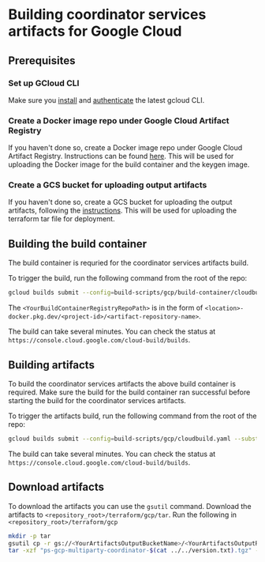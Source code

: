 # Building coordinator services artifacts for Google Cloud

## Prerequisites

### Set up GCloud CLI

Make sure you [install](https://cloud.google.com/sdk/gcloud) and
[authenticate](https://cloud.google.com/sdk/docs/authorizing#auth-login) the latest gcloud CLI.

### Create a Docker image repo under Google Cloud Artifact Registry

If you haven't done so, create a Docker image repo under Google Cloud Artifact Registry. Instructions
can be found [here](https://cloud.google.com/artifact-registry/docs/repositories/create-repos).
This will be used for uploading the Docker image for the build container and the keygen image.

### Create a GCS bucket for uploading output artifacts

If you haven't done so, create a GCS bucket for uploading the output artifacts, following the
[instructions](https://cloud.google.com/storage/docs/creating-buckets#storage-create-bucket-console).
This will be used for uploading the terraform tar file for deployment.

## Building the build container

The build container is requried for the coordinator services artifacts build.

To trigger the build, run the following command from the root of the repo:

```sh
gcloud builds submit --config=build-scripts/gcp/build-container/cloudbuild.yaml --substitutions=_BUILD_IMAGE_REPO_PATH="<YourBuildContainerRegistryRepoPath>",_BUILD_IMAGE_NAME="bazel-build-container",_BUILD_IMAGE_TAG="<YourBuildContainerImageTag>"
```

The `<YourBuildContainerRegistryRepoPath>` is in the form of
`<location>-docker.pkg.dev/<project-id>/<artifact-repository-name>`.

The build can take several minutes. You can check the status at
`https://console.cloud.google.com/cloud-build/builds`.

## Building artifacts

To build the coordinator services artifacts the above build container is required. Make sure the
build for the build container ran successful before starting the build for the coordinator services
artifacts.

To trigger the artifacts build, run the following command from the root of the repo:

```sh
gcloud builds submit --config=build-scripts/gcp/cloudbuild.yaml --substitutions=_BUILD_IMAGE_REPO_PATH="<YourBuildContainerRegistryRepoPath>",_BUILD_IMAGE_NAME="bazel-build-container",_BUILD_IMAGE_TAG="<YourBuildContainerImageTag>",_OUTPUT_IMAGE_REPO_PATH="<YourOutputContainerRegistryRepoPath>",_OUTPUT_IMAGE_NAME="keygen_mp_gcp_prod",_OUTPUT_IMAGE_TAG="<YourOutputImageCustomTag>",_TAR_PUBLISH_BUCKET="<YourArtifactsOutputBucketName>",_TAR_PUBLISH_BUCKET_PATH="<YourArtifactsOutputRelativePath>"
```

The build can take several minutes. You can check the status at
`https://console.cloud.google.com/cloud-build/builds`.

## Download artifacts

To download the artifacts you can use the `gsutil` command. Download the artifacts to
`<repository_root>/terraform/gcp/tar`. Run the following in `<repository_root>/terraform/gcp`

```sh
mkdir -p tar
gsutil cp -r gs://<YourArtifactsOutputBucketName>/<YourArtifactsOutputRelativePath>/$(cat ../../version.txt)/ tar/
tar -xzf "ps-gcp-multiparty-coordinator-$(cat ../../version.txt).tgz" -C <repository_root>/terraform/gcp
```
